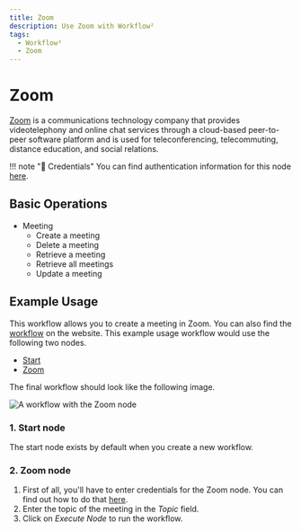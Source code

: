 ```yaml
---
title: Zoom
description: Use Zoom with Workflow²
tags:
  - Workflow²
  - Zoom
---
```

# Zoom

[Zoom](https://zoom.us/) is a communications technology company that provides videotelephony and online chat services through a cloud-based peer-to-peer software platform and is used for teleconferencing, telecommuting, distance education, and social relations.

!!! note "🔑 Credentials"
    You can find authentication information for this node [here](/workflow/integrations/credentials/zoom/).


## Basic Operations

* Meeting
    * Create a meeting
    * Delete a meeting
    * Retrieve a meeting
    * Retrieve all meetings
    * Update a meeting

## Example Usage

This workflow allows you to create a meeting in Zoom. You can also find the [workflow](https://n8n.io/workflows/453) on the website. This example usage workflow would use the following two nodes.
- [Start](/workflow/integrations/core-nodes/workflow-nodes-base.start/)
- [Zoom]()

The final workflow should look like the following image.

![A workflow with the Zoom node](/_images/integrations/nodes/zoom/workflow.png)

### 1. Start node

The start node exists by default when you create a new workflow.

### 2. Zoom node

1. First of all, you'll have to enter credentials for the Zoom node. You can find out how to do that [here](/workflow/integrations/credentials/zoom/).
2. Enter the topic of the meeting in the *Topic* field.
3. Click on *Execute Node* to run the workflow.
